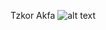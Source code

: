 Tzkor Akfa
![alt text]([https://drive.google.com/file/d/1LqCCUOyxvWUjCUKB_JtKCYSqY2TTfS_-/view?usp=drive_link](https://drive.google.com/file/d/1LqCCUOyxvWUjCUKB_JtKCYSqY2TTfS_-/view?usp=sharing))
